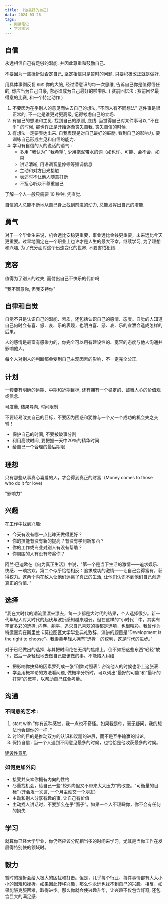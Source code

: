 ```yaml
---
title: 《做最好的自己》
data: 2024-03-26
tags:
  - 阅读笔记
  - 学习笔记
---
```

## 自信

永远相信自己有足够的潜能, 并因此尊重和鼓励自己. 

不要因为一些挫折就否定自己, 坚定相信只是暂时的问题, 只要积极改正就是做好.

用具体事例反复 `训练` 你的大脑, 经过潜意识的每一次思维, 告诉自己你是值得信任的, 你应当为自己自豪, 你必须成为自己最好的啦啦队. ( 赛前回忆法 : 赛前回忆最得意的比赛, 和一个特定动作 )

1. 不要因为在乎别人的意见而失去自己的想法, "不同人有不同想法" 这件事是很正常的, 不一定是谁更对更高级, 记得考虑自己的立场.
2. 有自己的想法和主见. 找到自己的原则, 底线. 当觉得自己对某件事可以 "不在乎" 的时候, 那也许正是开始逐渐丧失自我, 丧失自信的时候.
3. 有想法一定要表达出来. 自我表现是对自己最好的鼓励, 看到自己的影响力. 要训练自己形成主见和自信的能力.
4. 学习有自信的人的说话的语气 :
	- 多用 "我认为" "我希望", 少用拖泥带水的词（如也许、可能、会不会、如果
	- 讲话清晰, 用语调音量停顿等强调信息
	- 主动和对方目光接触
	- 表述时不让他人随意打断
	- 不担心听众不尊重自己

了解一个人一般只需要 10 秒钟, 凭直觉.

自信的人总能不断地从自己身上找到前进的动力, 总能发挥出自己的潜能.

## 勇气

对于一个毕业生来说，机会远比安稳更重要，事业远比金钱更重要，未来远比今天更重要。过早地固定在一个职业上也许才是人生的最大不幸。继续学习, 为了理想和兴趣, 为了充分面对这个迅速变化的世界, 不要害怕犯错.

## 宽容

值得为了别人的过失, 而付出自己不快乐的代价吗

"我不同意你, 但我支持你"

## 自律和自觉

自觉不只是认识自己的潜能、素质，还包括认识自己的感情、态度。自觉的人知道自己何时会有喜、怒、哀、乐的表现，也明白喜、怒、哀、乐的宣泄会造成怎样的后果。

人的感情是最富有感染力的，你完全可以用有建设性的、宽容的态度与他人沟通并影响他人。

每个人对别人的判断都会受到自己主观因素的影响，不一定完全公正.

## 计划

一套要有明确的远期、中期和近期目标, 还有拥有一个稳定的、鼓舞人心的价值观或信念.

可度量, 结果导向, 时间限制

不要轻易改变自己的目标，不要因为困惑和犹豫与一个又一个成功的机会失之交臂！

- 保护自己的时间, 不要被破事分割
- 利用高效时间, 要把握一天中20％的精华时间
- 给自己一个合理的最后期限

## 理想

只有那些从事真心喜爱的人，才会得到真正的财富（Money comes to those who do it for love)

"影响力"

## 兴趣

在工作中找到兴趣:

- 今天有没有哪一点比昨天做得更好？
- 你的技能有没有新的提高？有没有学到新东西？
- 你的工作或专业对别人有没有帮助？
- 你周围的人有没有夸奖你？

阿兰·巴迪欧在《何为真正生活》中说，"第一个是当下生活的激情——追求娱乐、快感、一晌贪欢。第二个似乎恰恰相反：追求成功的激情——让自己变得富有，获得权力。这两个内在敌人让他们远离了真正的生活, 让他们认识不到他们自己创造真正的价值. "

## 选择

"我在大时代的潮流里漂来漂去，每一步都是大时代的结果，个人选择很少。新一代年轻人对大时代的起伏与波折感知越来越弱。但在这样的“小时代＇中，其实有丰富多彩的选择. 内卷、躺平、追求自己喜欢的事都是选项，也很精彩。我曾作为特邀嘉宾在斯里兰卡莫拉图瓦大学毕业典礼致辞，演讲的题目是“Development is the right to choose”。我羡慕年轻人拥有“选择＇的权利，这是时代的进步。”

对于已经做出的选择, 与其把时间花在无谓的焦虑上，倒不如把这些东西“轻轻”放下，然后一身轻松地去做自己应该做的事。不能陷入纠结.

- 把影响你抉择的因素罗列成一张“利弊对照表”. 咨询他人的时候也带上这张表.
- 学会用概率论的方法看问题, 做概率分析时，可以列出“最好的可能”和“最坏的打算”的概率，以帮助自己综合考量。

## 沟通

### 不同意的艺术 :

1. start with "你有这种感觉，我一点也不奇怪。如果我是你，毫无疑问，我的想法也会跟你的一样. "
2. 讨论的目的是推动双方的认识和议题的进展，而不是互争输赢的辩论。
3. 保持自信 : 当一个人遇到不同意见最多的时候，也恰恰是他收获最多的时候。

[建设性意见](https://zh.wikipedia.org/wiki/Wikipedia:%E5%BB%BA%E8%AE%BE%E6%80%A7%E6%84%8F%E8%A7%81)

### 如何更加外向

- 接受并庆幸你拥有内向的性格
- 尽量找机会，给自己一些“较外向但又不带来太大压力”的改变。"可衡量的目标" (开会发一次言, 一个月主动交一个朋友)
- 主动和别人分享有趣的事, 让自己有价值
- 主动找人讲话时，不要那么在乎“面子”。如果一个人不理睬你，你不会有任何的损失.

## 学习

就算你已经大学毕业，你仍然应该分配相当多的时间来学习，尤其是当你工作在发展得特别快的领域时。

## 毅力

暂时的挫折会给人极大的困扰和打击。但是，几乎每个行业、每件事情都有大大小小的困难和挫折。如果因此转移兴趣，那么你永远也找不到自己的兴趣。相反，如果能够克服困难，取得进步。那么你就会使兴趣升华，让兴趣不仅包含好奇, 还包含巨大的满足感.
